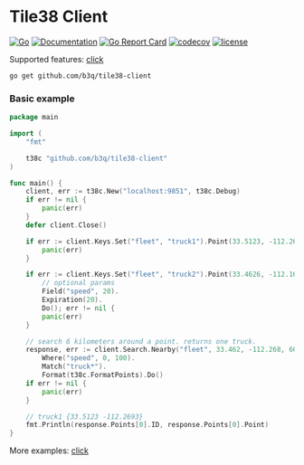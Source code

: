 # Tile38 Client
[![Go](https://github.com/b3q/tile38-client/workflows/Go/badge.svg)](https://github.com/b3q/tile38-client/actions)
[![Documentation](https://pkg.go.dev/badge/github.com/b3q/tile38-client)](https://pkg.go.dev/github.com/b3q/tile38-client?tab=doc)
[![Go Report Card](https://goreportcard.com/badge/github.com/b3q/tile38-client)](https://goreportcard.com/report/github.com/b3q/tile38-client)
[![codecov](https://codecov.io/gh/b3q/tile38-client/branch/master/graph/badge.svg)](https://codecov.io/gh/b3q/tile38-client)
[![license](https://img.shields.io/github/license/b3q/tile38-client.svg)](https://github.com/b3q/tile38-client/blob/master/LICENSE)

Supported features: [click](TODO.md)

```
go get github.com/b3q/tile38-client
```

### Basic example

```go
package main

import (
	"fmt"

	t38c "github.com/b3q/tile38-client"
)

func main() {
	client, err := t38c.New("localhost:9851", t38c.Debug)
	if err != nil {
		panic(err)
	}
	defer client.Close()

	if err := client.Keys.Set("fleet", "truck1").Point(33.5123, -112.2693).Do(); err != nil {
		panic(err)
	}

	if err := client.Keys.Set("fleet", "truck2").Point(33.4626, -112.1695).
		// optional params
		Field("speed", 20).
		Expiration(20).
		Do(); err != nil {
		panic(err)
	}

	// search 6 kilometers around a point. returns one truck.
	response, err := client.Search.Nearby("fleet", 33.462, -112.268, 6000).
		Where("speed", 0, 100).
		Match("truck*").
		Format(t38c.FormatPoints).Do()
	if err != nil {
		panic(err)
	}

	// truck1 {33.5123 -112.2693}
	fmt.Println(response.Points[0].ID, response.Points[0].Point)
}
```
More examples: [click](examples)